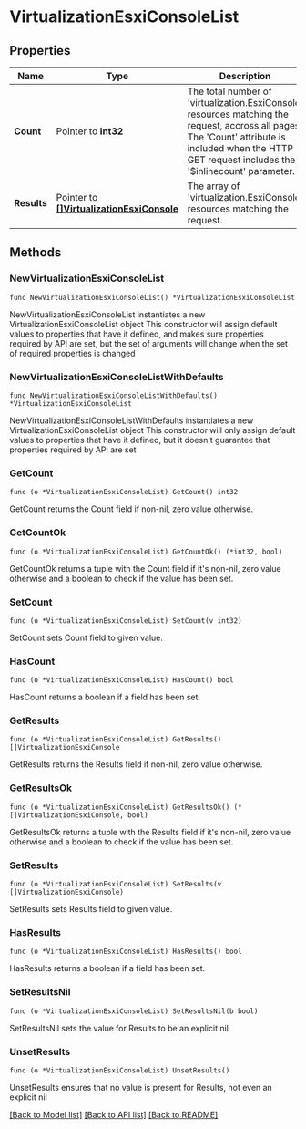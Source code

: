 # VirtualizationEsxiConsoleList

## Properties

Name | Type | Description | Notes
------------ | ------------- | ------------- | -------------
**Count** | Pointer to **int32** | The total number of &#39;virtualization.EsxiConsole&#39; resources matching the request, accross all pages. The &#39;Count&#39; attribute is included when the HTTP GET request includes the &#39;$inlinecount&#39; parameter. | [optional] 
**Results** | Pointer to [**[]VirtualizationEsxiConsole**](VirtualizationEsxiConsole.md) | The array of &#39;virtualization.EsxiConsole&#39; resources matching the request. | [optional] 

## Methods

### NewVirtualizationEsxiConsoleList

`func NewVirtualizationEsxiConsoleList() *VirtualizationEsxiConsoleList`

NewVirtualizationEsxiConsoleList instantiates a new VirtualizationEsxiConsoleList object
This constructor will assign default values to properties that have it defined,
and makes sure properties required by API are set, but the set of arguments
will change when the set of required properties is changed

### NewVirtualizationEsxiConsoleListWithDefaults

`func NewVirtualizationEsxiConsoleListWithDefaults() *VirtualizationEsxiConsoleList`

NewVirtualizationEsxiConsoleListWithDefaults instantiates a new VirtualizationEsxiConsoleList object
This constructor will only assign default values to properties that have it defined,
but it doesn't guarantee that properties required by API are set

### GetCount

`func (o *VirtualizationEsxiConsoleList) GetCount() int32`

GetCount returns the Count field if non-nil, zero value otherwise.

### GetCountOk

`func (o *VirtualizationEsxiConsoleList) GetCountOk() (*int32, bool)`

GetCountOk returns a tuple with the Count field if it's non-nil, zero value otherwise
and a boolean to check if the value has been set.

### SetCount

`func (o *VirtualizationEsxiConsoleList) SetCount(v int32)`

SetCount sets Count field to given value.

### HasCount

`func (o *VirtualizationEsxiConsoleList) HasCount() bool`

HasCount returns a boolean if a field has been set.

### GetResults

`func (o *VirtualizationEsxiConsoleList) GetResults() []VirtualizationEsxiConsole`

GetResults returns the Results field if non-nil, zero value otherwise.

### GetResultsOk

`func (o *VirtualizationEsxiConsoleList) GetResultsOk() (*[]VirtualizationEsxiConsole, bool)`

GetResultsOk returns a tuple with the Results field if it's non-nil, zero value otherwise
and a boolean to check if the value has been set.

### SetResults

`func (o *VirtualizationEsxiConsoleList) SetResults(v []VirtualizationEsxiConsole)`

SetResults sets Results field to given value.

### HasResults

`func (o *VirtualizationEsxiConsoleList) HasResults() bool`

HasResults returns a boolean if a field has been set.

### SetResultsNil

`func (o *VirtualizationEsxiConsoleList) SetResultsNil(b bool)`

 SetResultsNil sets the value for Results to be an explicit nil

### UnsetResults
`func (o *VirtualizationEsxiConsoleList) UnsetResults()`

UnsetResults ensures that no value is present for Results, not even an explicit nil

[[Back to Model list]](../README.md#documentation-for-models) [[Back to API list]](../README.md#documentation-for-api-endpoints) [[Back to README]](../README.md)


